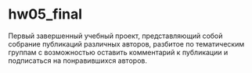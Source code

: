 # hw05_final
Первый завершенный учебный проект, представляющий собой собрание публикаций различных авторов, разбитое по тематическим группам с возможностью оставить комментарий к публикации и подписаться на понравившихся авторов.
